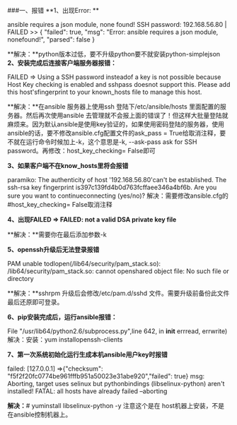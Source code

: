 ###一、报错
**1、出现Error: **

   ansible requires a json module, none found!
   SSH password:
   192.168.56.80 | FAILED >> {
      "failed": true,
      "msg": "Error: ansible requires a json module, nonefound!",
      "parsed": false
   }
   
**解决：**python版本过低，要不升级python要不就安装python-simplejson
**2、安装完成后连接客户端服务器报错：**

   FAILED => Using a SSH password insteadof a key is not possible because Host Key checking is enabled and sshpass doesnot support this.  Please add this host'sfingerprint to your known_hosts file to manage this host.

**解决：**在ansible 服务器上使用ssh 登陆下/etc/ansible/hosts 里面配置的服务器。然后再次使用ansible 去管理就不会报上面的错误了！但这样大批量登陆就麻烦来。因为默认ansible是使用key验证的，如果使用密码登陆的服务器，使用ansible的话，要不修改ansible.cfg配置文件的ask_pass = True给取消注释，要不就在运行命令时候加上-k，这个意思是-k, --ask-pass ask for SSH password。再修改：host_key_checking= False即可

**3、如果客户端不在know_hosts里将会报错**

   paramiko: The authenticity of host '192.168.56.80'can't be established.
   The ssh-rsa key fingerprint is397c139fd4b0d763fcffaee346a4bf6b.
   Are you sure you want to continueconnecting (yes/no)?
解决：需要修改ansible.cfg的#host_key_checking= False取消注释

**4、出现FAILED => FAILED: not a valid DSA private key file**

**解决：**需要你在最后添加参数-k

**5、openssh升级后无法登录报错**

   PAM unable todlopen(/lib64/security/pam_stack.so): /lib64/security/pam_stack.so: cannot openshared object
   file: No such file or directory
   
**解决：**sshrpm 升级后会修改/etc/pam.d/sshd 文件。需要升级前备份此文件最后还原即可登录。

**6、pip安装完成后，运行ansible报错：**

   File "/usr/lib64/python2.6/subprocess.py",line 642, in __init__ errread, errwrite)
解决：安装：yum installopenssh-clients

**7、第一次系统初始化运行生成本机ansible用户key时报错**

   failed: [127.0.0.1] =>{"checksum": "f5f2f20fc0774be961fffb951a50023e31abe920","failed": true}
   msg: Aborting, target uses selinux but pythonbindings (libselinux-python) aren't installed!
   FATAL: all hosts have already failed –aborting
   
**解决：**# yuminstall libselinux-python -y
注意这个是在 host机器上安装，不是在ansible控制机器上。
